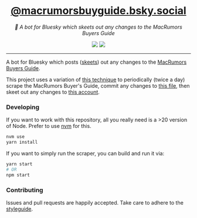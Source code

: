 <div align="center" margin="0 auto 20px">
  <h1><a href="https://bsky.app/profile/macrumorsbuyguide.bsky.social" target="_blank">@macrumorsbuyguide.bsky.social</a></h1>
  <p style="font-style: italic;">🦋 A bot for Bluesky which skeets out any changes to the MacRumors Buyers Guide</p>
  <div>
    <a href="https://app.fossa.com/projects/git%2Bgithub.com%2Fhimynameisdave%2Fmacrumors-buyersguide-bksy?ref=badge_shield&issueType=license" alt="FOSSA Status"><img src="https://app.fossa.com/api/projects/git%2Bgithub.com%2Fhimynameisdave%2Fmacrumors-buyersguide-bksy.svg?type=shield&issueType=license"/></a>
    <a href="https://app.fossa.com/projects/git%2Bgithub.com%2Fhimynameisdave%2Fmacrumors-buyersguide-bksy?ref=badge_shield&issueType=security" alt="FOSSA Status"><img src="https://app.fossa.com/api/projects/git%2Bgithub.com%2Fhimynameisdave%2Fmacrumors-buyersguide-bksy.svg?type=shield&issueType=security"/></a>
  </div>
</div>

---

A bot for Bluesky which posts ([skeets](https://www.theverge.com/2023/4/27/23701551/bluesky-skeets-now)) out any changes to the [MacRumors Buyers Guide](https://buyersguide.macrumors.com/).

This project uses a variation of [this technique](https://simonwillison.net/2020/Oct/9/git-scraping/) to periodically (twice a day) scrape the MacRumors Buyer's Guide, commit any changes to [this file](https://github.com/himynameisdave/macrumors-buyersguide-bksy/blob/main/buyers-guide.json), then skeet out any changes to [this account](https://bsky.app/profile/macrumorsbuyguide.bsky.social).

### Developing

If you want to work with this repository, all you really need is a >20 version of Node. Prefer to use [nvm](https://github.com/nvm-sh/nvm) for this.

```bash
nvm use
yarn install
```

If you want to simply run the scraper, you can build and run it via:

```bash
yarn start
# OR
npm start
```

### Contributing

Issues and pull requests are happily accepted. Take care to adhere to the [styleguide](https://github.com/himynameisdave/eslint-config-himynameisdave).
